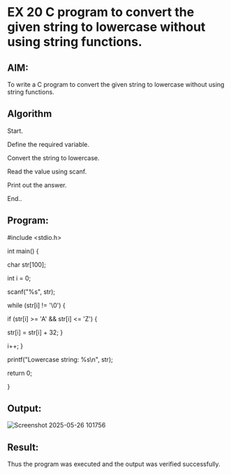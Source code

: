# EX 20 C program to convert the given string to lowercase without using string functions.

## AIM:
To write a C program to convert the given string to lowercase without using string functions.

## Algorithm

Start.

Define the required variable.

Convert the string to lowercase.

Read the value using scanf.

Print out the answer.

End..


## Program:

#include <stdio.h>

int main() {

 char str[100];
 
 int i = 0;
 
 scanf("%s", str); 
 
 while (str[i] != '\0') {
 
 if (str[i] >= 'A' && str[i] <= 'Z') {
 
 str[i] = str[i] + 32; }
 
 i++; }
 
 printf("Lowercase string: %s\n", str);
 
 return 0;

}

## Output:

![Screenshot 2025-05-26 101756](https://github.com/user-attachments/assets/3789516a-967a-4290-ae02-1feb78e514e3)


## Result:
Thus the program was executed and the output was verified successfully.

